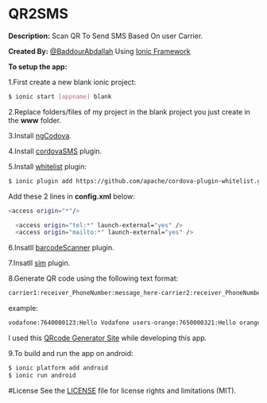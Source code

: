 # QR2SMS
<b>Description:</b> Scan QR To Send SMS Based On user Carrier.

<b>Created By:</b> [@BaddourAbdallah](http://twitter.com/baddourabdallah) Using [Ionic Framework](http://ionicframework.com/)

<b>To setup the app:</b>

1.First create a new blank ionic project:
```bash
$ ionic start [appname] blank
```
2.Replace folders/files of my project in the blank project you just create in the <b>www</b> folder.

3.Install [ngCodova](http://ngcordova.com/docs/install/).

4.Install [cordovaSMS](http://ngcordova.com/docs/plugins/sms/) plugin.

5.Install [whitelist](https://github.com/apache/cordova-plugin-whitelist) plugin:
```bash
$ ionic plugin add https://github.com/apache/cordova-plugin-whitelist.git
```
Add these 2 lines in <b>config.xml</b> below:
```bash
<access origin="*"/>
```
```bash
  <access origin="tel:*" launch-external="yes" />
  <access origin="mailto:*" launch-external="yes" />
```
6.Insatll [barcodeScanner](http://ngcordova.com/docs/plugins/barcodeScanner/) plugin.

7.Insatll [sim](https://github.com/pbakondy/cordova-plugin-sim) plugin.

8.Generate QR code using the following text format:
```bash
carrier1:receiver_PhoneNumber:message_here-carrier2:receiver_PhoneNumber:message_here-carrier3:....
```
example:
```bash
vodafone:7640000123:Hello Vodafone users-orange:7650000321:Hello orange users
```
I used this [QRcode Generator Site](http://www.qr-code-generator.com/) while developing this app.

9.To build and run the app on android:
```bash
$ ionic platform add android
$ ionic run android
```

#License
See the [LICENSE](https://github.com/AbdallahBaddour/QR2SMS/blob/master/LICENSE.md) file for license rights and limitations (MIT).
